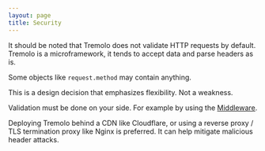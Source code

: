 ```yaml
---
layout: page
title: Security
---
```


It should be noted that Tremolo does not validate HTTP requests by default.
Tremolo is a microframework, it tends to accept data and parse headers as is.

Some objects like `request.method` may contain anything.

This is a design decision that emphasizes flexibility. Not a weakness.

Validation must be done on your side. For example by using the [Middleware](middleware.html).

Deploying Tremolo behind a CDN like Cloudflare, or using a reverse proxy / TLS termination proxy like Nginx is preferred. It can help mitigate malicious header attacks.
